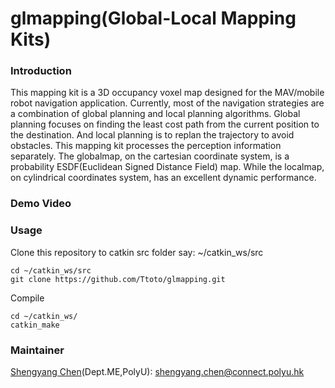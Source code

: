 # glmapping(Global-Local Mapping Kits)
### Introduction
This mapping kit is a 3D occupancy voxel map designed for the MAV/mobile robot navigation application. Currently, most of the navigation strategies are a combination of global planning and local planning algorithms. Global planning focuses on finding the least cost path from the current position to the destination. And local planning is to replan the trajectory to avoid obstacles. This mapping kit processes the perception information separately. The globalmap, on the cartesian coordinate system, is a probability ESDF(Euclidean Signed Distance Field) map. While the localmap, on cylindrical coordinates system, has an excellent dynamic performance.

### Demo Video

### Usage
Clone this repository to catkin src folder say: ~/catkin_ws/src
````
cd ~/catkin_ws/src
git clone https://github.com/Ttoto/glmapping.git
````
Compile
````
cd ~/catkin_ws/
catkin_make
````

### Maintainer
[Shengyang Chen](https://www.polyu.edu.hk/researchgrp/cywen/index.php/en/people/researchstudent.html)(Dept.ME,PolyU): shengyang.chen@connect.polyu.hk <br />

